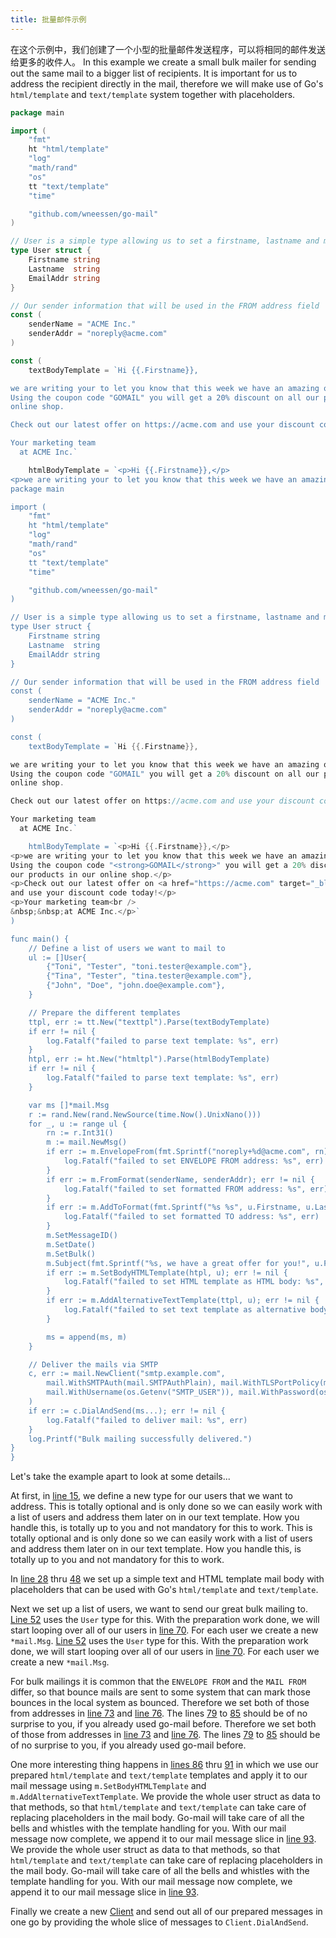 ```yaml
---
title: 批量邮件示例
---
```


在这个示例中，我们创建了一个小型的批量邮件发送程序，可以将相同的邮件发送给更多的收件人。 In this example we create a small bulk mailer for sending out the same mail to a bigger list of recipients. It is important for us to address the recipient directly in the mail, therefore we will make use of Go's `html/template` and `text/template` system together with placeholders.

```go
package main

import (
    "fmt"
    ht "html/template"
    "log"
    "math/rand"
    "os"
    tt "text/template"
    "time"

    "github.com/wneessen/go-mail"
)

// User is a simple type allowing us to set a firstname, lastname and mail address
type User struct {
    Firstname string
    Lastname  string
    EmailAddr string
}

// Our sender information that will be used in the FROM address field
const (
    senderName = "ACME Inc."
    senderAddr = "noreply@acme.com"
)

const (
    textBodyTemplate = `Hi {{.Firstname}},

we are writing your to let you know that this week we have an amazing offer for you.
Using the coupon code "GOMAIL" you will get a 20% discount on all our products in our
online shop.

Check out our latest offer on https://acme.com and use your discount code today!

Your marketing team
  at ACME Inc.`

    htmlBodyTemplate = `<p>Hi {{.Firstname}},</p>
<p>we are writing your to let you know that this week we have an amazing offer for you.
package main

import (
    "fmt"
    ht "html/template"
    "log"
    "math/rand"
    "os"
    tt "text/template"
    "time"

    "github.com/wneessen/go-mail"
)

// User is a simple type allowing us to set a firstname, lastname and mail address
type User struct {
    Firstname string
    Lastname  string
    EmailAddr string
}

// Our sender information that will be used in the FROM address field
const (
    senderName = "ACME Inc."
    senderAddr = "noreply@acme.com"
)

const (
    textBodyTemplate = `Hi {{.Firstname}},

we are writing your to let you know that this week we have an amazing offer for you.
Using the coupon code "GOMAIL" you will get a 20% discount on all our products in our
online shop.

Check out our latest offer on https://acme.com and use your discount code today!

Your marketing team
  at ACME Inc.`

    htmlBodyTemplate = `<p>Hi {{.Firstname}},</p>
<p>we are writing your to let you know that this week we have an amazing offer for you.
Using the coupon code "<strong>GOMAIL</strong>" you will get a 20% discount on all 
our products in our online shop.</p>
<p>Check out our latest offer on <a href="https://acme.com" target="_blank">https://acme.com</a>
and use your discount code today!</p>
<p>Your marketing team<br />
&nbsp;&nbsp;at ACME Inc.</p>`
)

func main() {
    // Define a list of users we want to mail to
    ul := []User{
        {"Toni", "Tester", "toni.tester@example.com"},
        {"Tina", "Tester", "tina.tester@example.com"},
        {"John", "Doe", "john.doe@example.com"},
    }

    // Prepare the different templates
    ttpl, err := tt.New("texttpl").Parse(textBodyTemplate)
    if err != nil {
        log.Fatalf("failed to parse text template: %s", err)
    }
    htpl, err := ht.New("htmltpl").Parse(htmlBodyTemplate)
    if err != nil {
        log.Fatalf("failed to parse text template: %s", err)
    }

    var ms []*mail.Msg
    r := rand.New(rand.NewSource(time.Now().UnixNano()))
    for _, u := range ul {
        rn := r.Int31()
        m := mail.NewMsg()
        if err := m.EnvelopeFrom(fmt.Sprintf("noreply+%d@acme.com", rn)); err != nil {
            log.Fatalf("failed to set ENVELOPE FROM address: %s", err)
        }
        if err := m.FromFormat(senderName, senderAddr); err != nil {
            log.Fatalf("failed to set formatted FROM address: %s", err)
        }
        if err := m.AddToFormat(fmt.Sprintf("%s %s", u.Firstname, u.Lastname), u.EmailAddr); err != nil {
            log.Fatalf("failed to set formatted TO address: %s", err)
        }
        m.SetMessageID()
        m.SetDate()
        m.SetBulk()
        m.Subject(fmt.Sprintf("%s, we have a great offer for you!", u.Firstname))
        if err := m.SetBodyHTMLTemplate(htpl, u); err != nil {
            log.Fatalf("failed to set HTML template as HTML body: %s", err)
        }
        if err := m.AddAlternativeTextTemplate(ttpl, u); err != nil {
            log.Fatalf("failed to set text template as alternative body: %s", err)
        }

        ms = append(ms, m)
    }

    // Deliver the mails via SMTP
    c, err := mail.NewClient("smtp.example.com",
        mail.WithSMTPAuth(mail.SMTPAuthPlain), mail.WithTLSPortPolicy(mail.TLSMandatory),
        mail.WithUsername(os.Getenv("SMTP_USER")), mail.WithPassword(os.Getenv("SMTP_PASS")),
    )
    if err := c.DialAndSend(ms...); err != nil {
        log.Fatalf("failed to deliver mail: %s", err)
    }
    log.Printf("Bulk mailing successfully delivered.")
}
}
```

Let's take the example apart to look at some details...

At first, in [line 15](#hl-0-15), we define a new type for our users that we want to address. This is totally optional and is only done so we can easily work with a list of users and address them later on in our text template. How you handle this, is totally up to you and not mandatory for this to work. This is totally optional and is only done so we can easily work with a list of users and address them later on in our text template. How you handle this, is totally up to you and not mandatory for this to work.

In [line 28](#hl-0-28) thru [48](#hl-0-48) we set up a simple text and HTML template mail body with placeholders that can be used with Go's `html/template` and `text/template`.

Next we set up a list of users, we want to send our great bulk mailing to. [Line 52](#hl-0-52) uses the `User` type for this. With the preparation work done, we will start looping over all of our users in [line 70](#hl-0-70). For each user we create a new `*mail.Msg`. [Line 52](#hl-0-52) uses the `User` type for this. With the preparation work done, we will start looping over all of our users in [line 70](#hl-0-70). For each user we create a new `*mail.Msg`.

For bulk mailings it is common that the `ENVELOPE FROM` and the `MAIL FROM` differ, so that bounce mails are sent to some system that can mark those bounces in the local system as bounced. Therefore we set both of those from addresses in [line 73](#hl-0-73) and [line 76](#hl-0-76). The lines [79](#hl-0-79) to [85](#hl-0-85) should be of no surprise to you, if you already used go-mail before. Therefore we set both of those from addresses in [line 73](#hl-0-73) and [line 76](#hl-0-76). The lines [79](#hl-0-79) to [85](#hl-0-85) should be of no surprise to you, if you already used go-mail before.

One more interesting thing happens in [lines 86](#hl-0-86) thru [91](#hl-0-91) in which we use our prepared `html/template` and `text/template` templates and apply it to our mail message using `m.SetBodyHTMLTemplate` and `m.AddAlternativeTextTemplate`. We provide the whole user struct as data to that methods, so that `html/template` and `text/template` can take care of replacing placeholders in the mail body. Go-mail will take care of all the bells and whistles with the template handling for you. With our mail message now complete, we append it to our mail message slice in [line 93](#hl-0-93). We provide the whole user struct as data to that methods, so that `html/template` and `text/template` can take care of replacing placeholders in the mail body. Go-mail will take care of all the bells and whistles with the template handling for you. With our mail message now complete, we append it to our mail message slice in [line 93](#hl-0-93).

Finally we create a new [Client](/reference/client/) and send out all of our prepared messages in one go by providing the whole slice of messages to `Client.DialAndSend`.